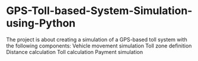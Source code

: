 # GPS-Toll-based-System-Simulation-using-Python
The project is about creating a simulation of a GPS-based toll system with the following components:  Vehicle movement simulation Toll zone definition Distance calculation Toll calculation Payment simulation
